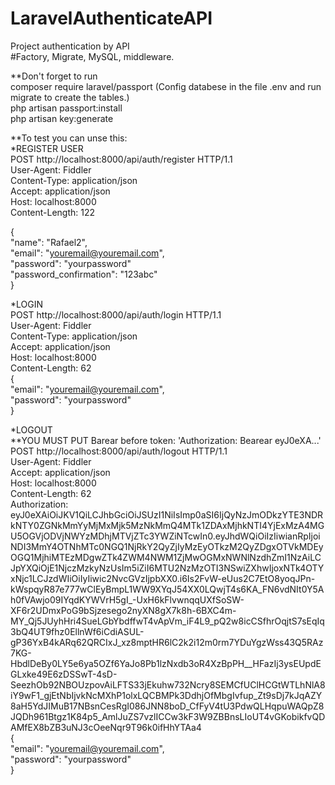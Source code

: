 # LaravelAuthenticateAPI

Project authentication by API  
#Factory, Migrate, MySQL, middleware.  


**Don't forget to run  
composer require laravel/passport (Config databese in the file .env and run migrate to create the tables.)   
php artisan passport:install  
php artisan key:generate  
  
  
**To test you can unse this:  
*REGISTER USER  
POST http://localhost:8000/api/auth/register HTTP/1.1  
User-Agent: Fiddler  
Content-Type: application/json  
Accept: application/json  
Host: localhost:8000  
Content-Length: 122  
  
{  
  "name": "Rafael2",  
  "email": "youremail@youremail.com",  
  "password": "yourpassword"  
  "password_confirmation": "123abc"  
}  
  
*LOGIN  
POST http://localhost:8000/api/auth/login HTTP/1.1  
User-Agent: Fiddler  
Content-Type: application/json  
Accept: application/json  
Host: localhost:8000  
Content-Length: 62  
{  
  "email": "youremail@youremail.com",  
  "password": "yourpassword"  
}  
  
*LOGOUT  
**YOU MUST PUT Barear before token: 'Authorization: Bearear eyJ0eXA...'  
POST http://localhost:8000/api/auth/logout HTTP/1.1  
User-Agent: Fiddler  
Accept: application/json  
Host: localhost:8000  
Content-Length: 62  
Authorization:   eyJ0eXAiOiJKV1QiLCJhbGciOiJSUzI1NiIsImp0aSI6IjQyNzJmODkzYTE3NDRkNTY0ZGNkMmYyMjMxMjk5MzNkMmQ4MTk1ZDAxMjhkNTI4YjExMzA4MGU5OGVjODVjNWYzMDhjMTVjZTc3YWZiNTcwIn0.eyJhdWQiOiIzIiwianRpIjoiNDI3MmY4OTNhMTc0NGQ1NjRkY2QyZjIyMzEyOTkzM2QyZDgxOTVkMDEyOGQ1MjhiMTEzMDgwZTk4ZWM4NWM1ZjMwOGMxNWNlNzdhZmI1NzAiLCJpYXQiOjE1NjczMzkyNzUsIm5iZiI6MTU2NzMzOTI3NSwiZXhwIjoxNTk4OTYxNjc1LCJzdWIiOiIyIiwic2NvcGVzIjpbXX0.i6Is2FvW-eUus2C7EtO8yoqJPn-kWspqyR87e777wClEyBmpL1WW9XYqJ54XX0LQwjT4s6KA_FN6vdNIt0Y5Ah0fVAwjo09IYqdKYWVrH5gI_-UxH6kFlvwnqqUXfSoSW-XF6r2UDmxPoG9bSjzesego2nyXN8gX7k8h-6BXC4m-MY_Qj5JUyhHri4SueLGbYbdffwT4vApVm_iF4L9_pQ2w8icCSfhrOqjtS7sEqIq3bQ4UT9fhz0EllnWf6iCdiASUL-gP36YxB4kARq62QRCIxJ_xz8mptHR6lC2k2i12m0rm7YDuYgzWss43Q5RAz7KG-HbdlDeBy0LY5e6ya5OZf6YaJo8Pb1lzNxdb3oR4XzBpPH__HFazIj3ysEUpdEGLxke49E6zDSSwT-4sD-SeezhOb92NBOUzpovAiLFTS33jEkuhw732Ncry8SEMCfUClHCGtWTLhNlA8iY9wF1_gjEtNbIjvkNcMXhP1olxLQCBMPk3DdhjOfMbgIvfup_Zt9sDj7kJqAZY8aH5YdJIMuB17NBsnCesRgI086JNN8boD_CfFyV4tU3PdwQLHqpuWAQpZ8JQDh961Btgz1K84p5_AmlJuZS7vzlICCw3kF3W9ZBBnsLIoUT4vGKobikfvQDAMfEX8bZB3uNJ3cOeeNqr9T96k0ifHhYTAa4  
{  
  "email": "youremail@youremail.com",  
  "password": "yourpassword"  
}  